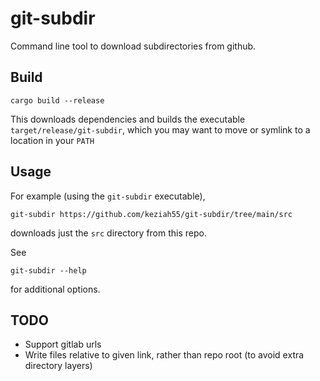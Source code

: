 # git-subdir

Command line tool to download subdirectories from github.

## Build

```
cargo build --release
```

This downloads dependencies and builds the executable `target/release/git-subdir`, which 
you may want to move or symlink to a location in your `PATH`

## Usage

For example (using the `git-subdir` executable),
```
git-subdir https://github.com/keziah55/git-subdir/tree/main/src
```
downloads just the `src` directory from this repo.

See
```
git-subdir --help
```
for additional options.

## TODO

- Support gitlab urls
- Write files relative to given link, rather than repo root (to avoid extra directory layers)